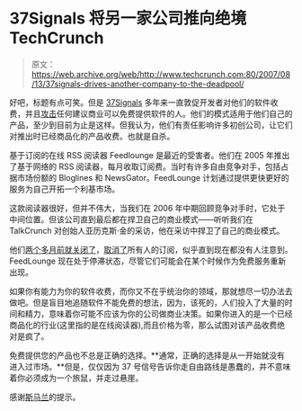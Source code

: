 # 37Signals 将另一家公司推向绝境 TechCrunch

> 原文：<https://web.archive.org/web/http://www.techcrunch.com:80/2007/08/13/37signals-drives-another-company-to-the-deadpool/>

好吧，标题有点可笑。但是 [37Signals](https://web.archive.org/web/20230213031833/http://www.crunchbase.com/company/37signals) 多年来一直敦促开发者对他们的软件收费，并且[攻击](https://web.archive.org/web/20230213031833/http://www.37signals.com/svn/posts/562-fleeing-free)任何建议商业可以免费提供软件的人。他们的模式适用于他们自己的产品，至少到目前为止是这样。但我认为，他们有责任影响许多初创公司，让它们对推出时已经商品化的产品收费。也就是自杀。

基于订阅的在线 RSS 阅读器 Feedlounge 是最近的受害者。他们在 2005 年推出了基于网络的 RSS 阅读器，每月收取订阅费。当时有许多自由竞争对手，包括占据市场份额的 Bloglines 和 NewsGator。FeedLounge 计划通过提供更快更好的服务为自己开拓一个利基市场。

这款阅读器很好，但并不伟大，当我们在 2006 年中期回顾竞争对手时，它处于中间位置。但该公司直到最后都在捍卫自己的商业模式——听听我们在 TalkCrunch 对创始人亚历克斯·金的采访，他在采访中捍卫了自己的商业模式。

他们[两个多月前就关闭了](https://web.archive.org/web/20230213031833/http://feedlounge.com/blog/2007/06/01/signing-offfor-now/)，[取消了](https://web.archive.org/web/20230213031833/http://feedlounge.com/blog/2007/06/01/all-subscriptions-cancelled/)所有人的订阅，似乎直到现在都没有人注意到。FeedLounge 现在处于停滞状态，尽管它们可能会在某个时候作为免费服务重新出现。

如果你有能力为你的软件收费，而你又不在乎统治你的领域，那就想尽一切办法去做吧。但是盲目地追随软件不能免费的想法，因为，该死的，人们投入了大量的时间和精力，意味着你可能不应该为你的公司做商业决策。如果你进入的是一个已经商品化的行业(这里指的是在线阅读器),而且价格为零，那么试图对该产品收费绝对是疯了。

免费提供您的产品也不总是正确的选择。**通常，正确的选择是从一开始就没有进入过市场。**但是，仅仅因为 37 号信号告诉你走自由路线是愚蠢的，并不意味着你必须成为一个旅鼠，并走过悬崖。

感谢[斯马兰](https://web.archive.org/web/20230213031833/http://www.smarandayal.com/)的提示。